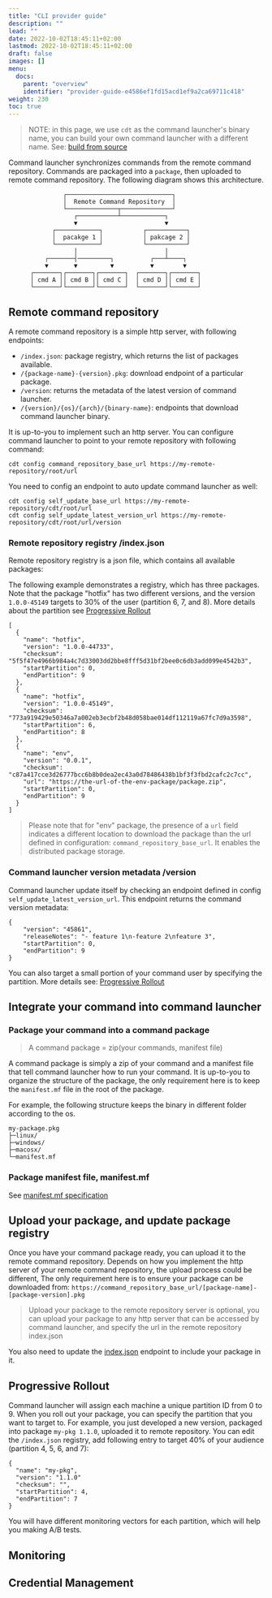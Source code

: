 ```yaml
---
title: "CLI provider guide"
description: ""
lead: ""
date: 2022-10-02T18:45:11+02:00
lastmod: 2022-10-02T18:45:11+02:00
draft: false
images: []
menu:
  docs:
    parent: "overview"
    identifier: "provider-guide-e4586ef1fd15acd1ef9a2ca69711c418"
weight: 230
toc: true
---
```



> NOTE: in this page, we use `cdt` as the command launcher's binary name, you can build your own command launcher with a different name. See: [build from source](../../quickstart/build-from-source)

Command launcher synchronizes commands from the remote command repository. Commands are packaged into a `package`, then uploaded to remote command repository. The following diagram shows this architecture.

```
               ┌─────────────────────────────┐
               │  Remote Command Repository  │
               └──────────────┬──────────────┘
                  ┌───────────┴────────────┐
                  ▼                        ▼
            ┌────────────┐           ┌───────────┐
            │  pacakge 1 │           │ pakcage 2 │
            └────────────┘           └───────────┘
                  │                        │
          ┌───────┤─────────┐          ┌───┴────┐
          ▼       ▼         ▼          ▼        ▼
      ┌───────┐┌───────┐┌───────┐  ┌───────┐┌───────┐
      │ cmd A ││ cmd B ││ cmd C │  │ cmd D ││ cmd E │
      └───────┘└───────┘└───────┘  └───────┘└───────┘
```

## Remote command repository

A remote command repository is a simple http server, with following endpoints:
- `/index.json`: package registry, which returns the list of packages available.
- `/{package-name}-{version}.pkg`: download endpoint of a particular package.
- `/version`: returns the metadata of the latest version of command launcher.
- `/{version}/{os}/{arch}/{binary-name}`: endpoints that download command launcher binary.

It is up-to-you to implement such an http server. You can configure command launcher to point to your remote repository with following command:

```
cdt config command_repository_base_url https://my-remote-repository/root/url
```

You need to config an endpoint to auto update command launcher as well:
```
cdt config self_update_base_url https://my-remote-repository/cdt/root/url
cdt config self_update_latest_version_url https://my-remote-repository/cdt/root/url/version
```

### Remote repository registry /index.json

Remote repository registry is a json file, which contains all available packages:

The following example demonstrates a registry, which has three packages. Note that the package "hotfix" has two different versions, and the version `1.0.0-45149` targets to 30% of the user (partition 6, 7, and 8). More details about the partition see [Progressive Rollout](#progressive-rollout)
```
[
  {
    "name": "hotfix",
    "version": "1.0.0-44733",
    "checksum": "5f5f47e4966b984a4c7d33003dd2bbe8fff5d31bf2bee0c6db3add099e4542b3",
    "startPartition": 0,
    "endPartition": 9
  },
  {
    "name": "hotfix",
    "version": "1.0.0-45149",
    "checksum": "773a919429e50346a7a002eb3ecbf2b48d058bae014df112119a67fc7d9a3598",
    "startPartition": 6,
    "endPartition": 8
  },
  {
    "name": "env",
    "version": "0.0.1",
    "checksum": "c87a417cce3d26777bcc6b8b0dea2ec43a0d78486438b1bf3f3fbd2cafc2c7cc",
    "url": "https://the-url-of-the-env-package/package.zip",
    "startPartition": 0,
    "endPartition": 9
  }
]
```

> Please note that for "env" package, the presence of a `url` field indicates a different location to download the package than the url defined in configuration: `command_repository_base_url`. It enables the distributed package storage.

### Command launcher version metadata /version

Command launcher update itself by checking an endpoint defined in config `self_update_latest_version_url`. This endpoint returns the command version metadata:

```
{
    "version": "45861",
    "releaseNotes": "- feature 1\n-feature 2\nfeature 3",
    "startPartition": 0,
    "endPartition": 9
}
```
You can also target a small portion of your command user by specifying the partition. More details see: [Progressive Rollout](#progressive-rollout)


## Integrate your command into command launcher

### Package your command into a command package

> A command package = zip(your commands, manifest file)

A command package is simply a zip of your command and a manifest file that tell command launcher how to run your command. It is up-to-you to organize the structure of the package, the only requirement here is to keep the `manifest.mf` file in the root of the package.

For example, the following structure keeps the binary in different folder according to the os.
```
my-package.pkg
├─linux/
├─windows/
├─macosx/
└─manifest.mf
```

### Package manifest file, manifest.mf

See [manifest.mf specification](../manifest)

## Upload your package, and update package registry

Once you have your command package ready, you can upload it to the remote command repository. Depends on how you implement the http server of your remote command repository, the upload process could be different, The only requirement here is to ensure your package can be downloaded from: `https://command_repository_base_url/[package-name]-[package-version].pkg`

> Upload your package to the remote repository server is optional, you can upload your package to any http server that can be accessed by command launcher, and specify the url in the remote repository index.json

You also need to update the [index.json](#remote-repository-registry-indexjson) endpoint to include your package in it.


## Progressive Rollout

Command launcher will assign each machine a unique partition ID from 0 to 9. When you roll out your package, you can specify the partition that you want to target to. For example, you just developed a new version, packaged into package `my-pkg 1.1.0`, uploaded it to remote repository. You can edit the `/index.json` registry, add following entry to target 40% of your audience (partition 4, 5, 6, and 7):

```
{
  "name": "my-pkg",
  "version": "1.1.0"
  "checksum": "",
  "startPartition": 4,
  "endPartition": 7
}
```

You will have different monitoring vectors for each partition, which will help you making A/B tests.

## Monitoring


## Credential Management
